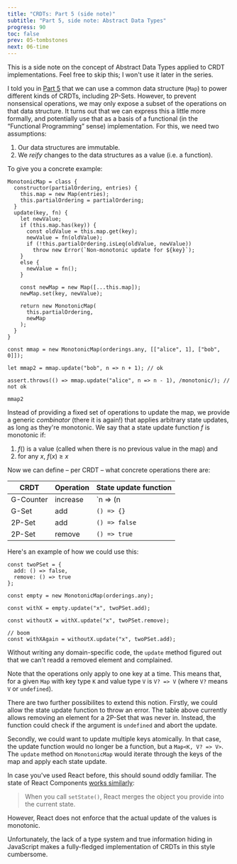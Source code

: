 ```yaml
---
title: "CRDTs: Part 5 (side note)"
subtitle: "Part 5, side note: Abstract Data Types"
progress: 90
toc: false
prev: 05-tombstones
next: 06-time
---
```


This is a side note on the concept of Abstract Data Types applied to CRDT implementations.
Feel free to skip this; I won't use it later in the series.

I told you in [Part 5](05-tombstones) that we can use a common data structure (`Map`) to power different kinds of CRDTs, including 2P-Sets.
However, to prevent nonsensical operations, we may only expose a subset of the operations on that data structure.
It turns out that we can express this a little more formally, and potentially use that as a basis of a functional (in the “Functional Programming” sense) implementation.
For this, we need two assumptions:

1. Our data structures are immutable.
2. We _reify_ changes to the data structures as a value (i.e. a function).

To give you a concrete example:

```
MonotonicMap = class {
  constructor(partialOrdering, entries) {
    this.map = new Map(entries);
    this.partialOrdering = partialOrdering;
  }
  update(key, fn) {
    let newValue;
    if (this.map.has(key)) {
      const oldValue = this.map.get(key);
      newValue = fn(oldValue);
      if (!this.partialOrdering.isLeq(oldValue, newValue))
        throw new Error(`Non-monotonic update for ${key}`);
    }
    else {
      newValue = fn();
    }

    const newMap = new Map([...this.map]);
    newMap.set(key, newValue);

    return new MonotonicMap(
      this.partialOrdering,
      newMap
    );
  }
}

const mmap = new MonotonicMap(orderings.any, [["alice", 1], ["bob", 0]]);

let mmap2 = mmap.update("bob", n => n + 1); // ok

assert.throws(() => mmap.update("alice", n => n - 1), /monotonic/); // not ok

mmap2
```

Instead of providing a fixed set of operations to update the map, we provide a generic _combinator_ (there it is again!) that applies arbitrary state updates, as long as they're monotonic.
We say that a state update function _f_ is monotonic if:

1. _f_() is a value (called when there is no previous value in the map) and
2. for any _x_, _f_(_x_) ≥ _x_

Now we can define – per CRDT – what concrete operations there are:

| CRDT          | Operation  | State update function |
| ------------- | ---------- | --------------------- |
| G-Counter     | increase   | `n => (n || 0) + 1`   |
| G-Set         | add        | `() => {}`            |
| 2P-Set        | add        | `() => false`         |
| 2P-Set        | remove     | `() => true`          |

Here's an example of how we could use this:

```
const twoPSet = {
  add: () => false,
  remove: () => true
};

const empty = new MonotonicMap(orderings.any);

const withX = empty.update("x", twoPSet.add);

const withoutX = withX.update("x", twoPSet.remove);

// boom
const withXAgain = withoutX.update("x", twoPSet.add);
```

Without writing any domain-specific code, the `update` method figured out that we can't readd a removed element and complained.

Note that the operations only apply to one key at a time.
This means that, for a given `Map` with key type `K` and value type `V` is `V? => V` (where `V?` means `V` or `undefined`).

There are two further possibilites to extend this notion.
Firstly, we could allow the state update function to throw an error.
The table above currently allows removing an element for a 2P-Set that was never in.
Instead, the function could check if the argument is `undefined` and abort the update.

Secondly, we could want to update multiple keys atomically.
In that case, the update function would no longer be a function, but a `Map<K, V? => V>`.
The `update` method on `MonotonicMap` would iterate through the keys of the map and apply each state update.

In case you've used React before, this should sound oddly familiar.
The state of React Components [works similarly](https://reactjs.org/docs/state-and-lifecycle.html):

> When you call `setState()`, React merges the object you provide into the current state.

However, React does not enforce that the actual update of the values is monotonic.

Unfortunately, the lack of a type system and true information hiding in JavaScript makes a fully-fledged implementation of CRDTs in this style cumbersome.
